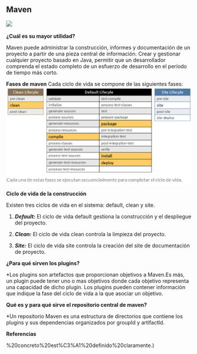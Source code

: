 ## Maven
![](https://upload.wikimedia.org/wikipedia/commons/0/0b/Maven_logo.svg)

**¿Cuál es su mayor utilidad?**

Maven puede administrar la construcción, informes y documentación de un proyecto a partir de una pieza central de información. Crear y gestionar cualquier proyecto basado en Java, permitir que un desarrollador comprenda el estado completo de un esfuerzo de desarrollo en el período de tiempo más corto.

**Fases de maven**
Cada ciclo de vida se compone de las siguientes fases:
![](https://github.com/Cesar-Ortiz/Lab2-CVDS/blob/master/Fases.PNG)

**Ciclo de vida de la construcción**

Existen tres ciclos de vida en el sistema: default, clean y site. 

1. ***Default:*** El ciclo de vida default gestiona la construcción y el despliegue del proyecto.

2. ***Clean:*** El ciclo de vida clean controla la limpieza del proyecto.

3. ***Site:*** El ciclo de vida site controla la creación del site de documentación de proyecto.

**¿Para qué sirven los plugins?**

*Los plugins son artefactos que proporcionan objetivos a Maven.Es más, un plugin puede tener uno o mas objetivos donde cada objetivo representa una capacidad de dicho plugin. 
Los plugins pueden contener información que indique la fase del ciclo de vida a la que asociar un objetivo. 

**Qué es y para qué sirve el repositorio central de maven?**

*Un repositorio Maven es una estructura de directorios que contiene los plugins y sus dependencias organizados por groupId y artifactId.

**Referencias**

[](https://rubensa.wordpress.com/2016/06/10/maven-lifecycle/#:~:text=Maven%20se%20fundamenta%20en%20el,proyecto)%20concreto%20est%C3%A1%20definido%20claramente.)
[](https://www.it-swarm.dev/es/maven/cuales-son-los-objetivos-y-fases-de-maven-y-cual-es-su-diferencia/1071905498/)
[](https://maven.apache.org/)






